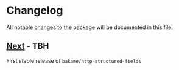 # Changelog

All notable changes to the package will be documented in this file.

## [Next] - TBH

First stable release of `bakame/http-structured-fields`

[Next]: https://github.com/bakame-php/http-structured-fields/compare/master...master
